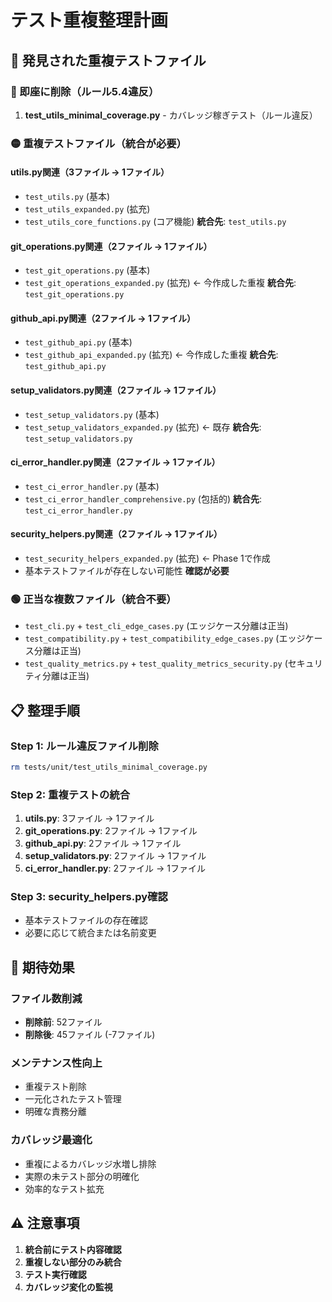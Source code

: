 # テスト重複整理計画

## 🚨 発見された重複テストファイル

### 🔴 即座に削除（ルール5.4違反）
1. **test_utils_minimal_coverage.py** - カバレッジ稼ぎテスト（ルール違反）

### 🟡 重複テストファイル（統合が必要）

#### utils.py関連（3ファイル → 1ファイル）
- `test_utils.py` (基本)
- `test_utils_expanded.py` (拡充)
- `test_utils_core_functions.py` (コア機能)
**統合先**: `test_utils.py`

#### git_operations.py関連（2ファイル → 1ファイル）
- `test_git_operations.py` (基本)
- `test_git_operations_expanded.py` (拡充) ← 今作成した重複
**統合先**: `test_git_operations.py`

#### github_api.py関連（2ファイル → 1ファイル）
- `test_github_api.py` (基本)
- `test_github_api_expanded.py` (拡充) ← 今作成した重複
**統合先**: `test_github_api.py`

#### setup_validators.py関連（2ファイル → 1ファイル）
- `test_setup_validators.py` (基本)
- `test_setup_validators_expanded.py` (拡充) ← 既存
**統合先**: `test_setup_validators.py`

#### ci_error_handler.py関連（2ファイル → 1ファイル）
- `test_ci_error_handler.py` (基本)
- `test_ci_error_handler_comprehensive.py` (包括的)
**統合先**: `test_ci_error_handler.py`

#### security_helpers.py関連（2ファイル → 1ファイル）
- `test_security_helpers_expanded.py` (拡充) ← Phase 1で作成
- 基本テストファイルが存在しない可能性
**確認が必要**

### 🟢 正当な複数ファイル（統合不要）
- `test_cli.py` + `test_cli_edge_cases.py` (エッジケース分離は正当)
- `test_compatibility.py` + `test_compatibility_edge_cases.py` (エッジケース分離は正当)
- `test_quality_metrics.py` + `test_quality_metrics_security.py` (セキュリティ分離は正当)

## 📋 整理手順

### Step 1: ルール違反ファイル削除
```bash
rm tests/unit/test_utils_minimal_coverage.py
```

### Step 2: 重複テストの統合
1. **utils.py**: 3ファイル → 1ファイル
2. **git_operations.py**: 2ファイル → 1ファイル
3. **github_api.py**: 2ファイル → 1ファイル
4. **setup_validators.py**: 2ファイル → 1ファイル
5. **ci_error_handler.py**: 2ファイル → 1ファイル

### Step 3: security_helpers.py確認
- 基本テストファイルの存在確認
- 必要に応じて統合または名前変更

## 🎯 期待効果

### ファイル数削減
- **削除前**: 52ファイル
- **削除後**: 45ファイル (-7ファイル)

### メンテナンス性向上
- 重複テスト削除
- 一元化されたテスト管理
- 明確な責務分離

### カバレッジ最適化
- 重複によるカバレッジ水増し排除
- 実際の未テスト部分の明確化
- 効率的なテスト拡充

## ⚠️ 注意事項

1. **統合前にテスト内容確認**
2. **重複しない部分のみ統合**
3. **テスト実行確認**
4. **カバレッジ変化の監視**
